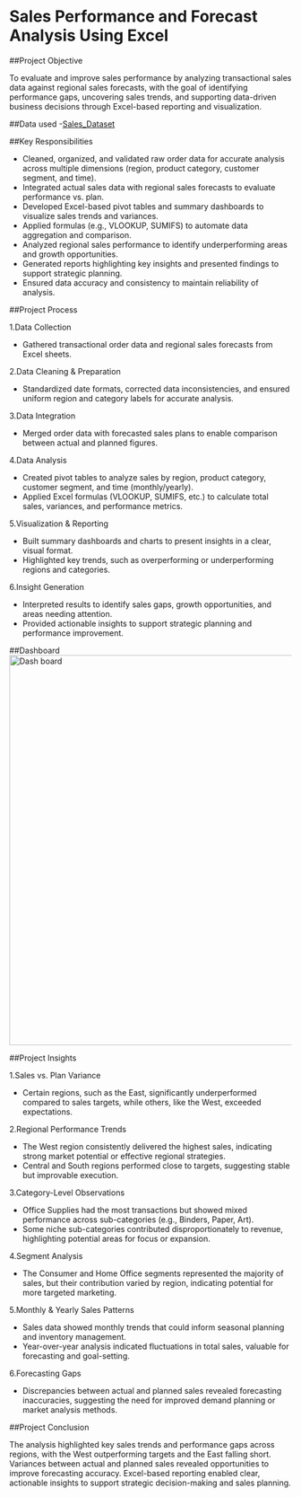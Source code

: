 # Sales Performance and Forecast Analysis Using Excel
##Project Objective

To evaluate and improve sales performance by analyzing transactional sales data against regional sales forecasts, with the goal of identifying performance gaps, uncovering sales trends, and supporting data-driven business decisions through Excel-based reporting and visualization.

##Data used
-<a href="https://github.com/chandruseenivasan/Sales_Performance_Analysis-Forecast-Comparison/blob/main/Sales%20Performance.xlsx">Sales_Dataset</a>

##Key Responsibilities
* Cleaned, organized, and validated raw order data for accurate analysis across multiple dimensions (region, product category, customer segment, and time).
* Integrated actual sales data with regional sales forecasts to evaluate performance vs. plan.
*  Developed Excel-based pivot tables and summary dashboards to visualize sales trends and variances.
* Applied formulas (e.g., VLOOKUP, SUMIFS) to automate data aggregation and comparison.
* Analyzed regional sales performance to identify underperforming areas and growth opportunities.
* Generated reports highlighting key insights and presented findings to support strategic planning.
* Ensured data accuracy and consistency to maintain reliability of analysis.

##Project Process

1.Data Collection
* Gathered transactional order data and regional sales forecasts from Excel sheets.
  
2.Data Cleaning & Preparation
* Standardized date formats, corrected data inconsistencies, and ensured uniform region and category labels for accurate analysis.
    
3.Data Integration
* Merged order data with forecasted sales plans to enable comparison between actual and planned figures.
  
4.Data Analysis
* Created pivot tables to analyze sales by region, product category, customer segment, and time (monthly/yearly).
* Applied Excel formulas (VLOOKUP, SUMIFS, etc.) to calculate total sales, variances, and performance metrics.
  
5.Visualization & Reporting
* Built summary dashboards and charts to present insights in a clear, visual format.
* Highlighted key trends, such as overperforming or underperforming regions and categories.
  
6.Insight Generation
* Interpreted results to identify sales gaps, growth opportunities, and areas needing attention.
* Provided actionable insights to support strategic planning and performance improvement.

##Dashboard
<img width="1593" height="695" alt="Dash board" src="https://github.com/user-attachments/assets/e34f40cc-f6f1-44b7-99f2-088a36c7068e" />

##Project Insights

1.Sales vs. Plan Variance
* Certain regions, such as the East, significantly underperformed compared to sales targets, while others, like the West, exceeded expectations.
  
2.Regional Performance Trends
* The West region consistently delivered the highest sales, indicating strong market potential or effective regional strategies.
* Central and South regions performed close to targets, suggesting stable but improvable execution.
  
3.Category-Level Observations
* Office Supplies had the most transactions but showed mixed performance across sub-categories (e.g., Binders, Paper, Art).
* Some niche sub-categories contributed disproportionately to revenue, highlighting potential areas for focus or expansion.
  
4.Segment Analysis
* The Consumer and Home Office segments represented the majority of sales, but their contribution varied by region, indicating potential for more targeted marketing.
  
5.Monthly & Yearly Sales Patterns
* Sales data showed monthly trends that could inform seasonal planning and inventory management.
* Year-over-year analysis indicated fluctuations in total sales, valuable for forecasting and goal-setting.
  
6.Forecasting Gaps
* Discrepancies between actual and planned sales revealed forecasting inaccuracies, suggesting the need for improved demand planning or market analysis methods.

##Project Conclusion

The analysis highlighted key sales trends and performance gaps across regions, with the West outperforming targets and the East falling short. Variances between actual and planned sales revealed opportunities to improve forecasting accuracy. Excel-based reporting enabled clear, actionable insights to support strategic decision-making and sales planning.
